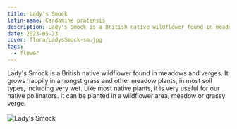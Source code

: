 ```yaml
---
title: Lady's Smock
latin-name: Cardamine pratensis
description: Lady's Smock is a British native wildflower found in meadows and verges.   
date: 2023-05-23
cover: flora/LadysSmock-sm.jpg
tags:
  - flower
---
```

Lady's Smock is a British native wildflower found in meadows and verges. It grows happily in amongst grass and other meadow plants, in most soil types, including very wet. Like most native plants, it is very useful for our native pollinators. It can be planted in a wildflower area, meadow or grassy verge. 
\
\
![Lady's Smock](/images/flora/LadysSmock-sm.jpg)